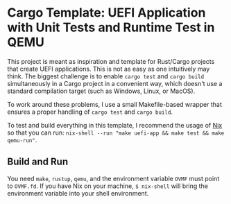 # Cargo Template: UEFI Application with Unit Tests and Runtime Test in QEMU

This project is meant as inspiration and template for Rust/Cargo projects that
create UEFI applications. This is not as easy as one intuitively may think. The
biggest challenge is to enable `cargo test` and `cargo build` simultaneously in
a Cargo project in a convenient way, which doesn't use a standard compilation
target (such as Windows, Linux, or MacOS).

To work around these problems, I use a small Makefile-based wrapper that
ensures a proper handling of `cargo test` and `cargo build`.

To test and build everything in this template, I recommend the usage of
[Nix](https://nixos.org) so that you can run: `nix-shell --run "make uefi-app && make test && make qemu-run"`.

## Build and Run
You need `make`, `rustup`, `qemu`, and the environment variable `OVMF` must
point to `OVMF.fd`. If you have Nix on your machine, `$ nix-shell` will bring
the environment variable into your shell environment.
